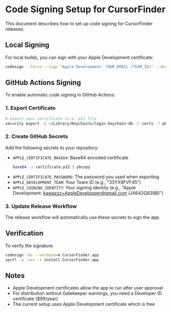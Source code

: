 # Code Signing Setup for CursorFinder

This document describes how to set up code signing for CursorFinder releases.

## Local Signing

For local builds, you can sign with your Apple Development certificate:

```bash
codesign --force --sign "Apple Development: YOUR_EMAIL (TEAM_ID)" --deep CursorFinder.app
```

## GitHub Actions Signing

To enable automatic code signing in GitHub Actions:

### 1. Export Certificate

```bash
# Export your certificate to a .p12 file
security export -k ~/Library/Keychains/login.keychain-db -t certs -f pkcs12 -P YOUR_PASSWORD -o certificate.p12
```

### 2. Create GitHub Secrets

Add the following secrets to your repository:

- `APPLE_CERTIFICATE_BASE64`: Base64 encoded certificate
  ```bash
  base64 -i certificate.p12 | pbcopy
  ```
- `APPLE_CERTIFICATE_PASSWORD`: The password you used when exporting
- `APPLE_DEVELOPMENT_TEAM`: Your Team ID (e.g., "33YX9FVF45")
- `APPLE_SIGNING_IDENTITY`: Your signing identity (e.g., "Apple Development: kawazzz+AppleDevelopper@gmail.com (JX642Q839B)")

### 3. Update Release Workflow

The release workflow will automatically use these secrets to sign the app.

## Verification

To verify the signature:

```bash
codesign -dv --verbose=4 CursorFinder.app
spctl -a -vvv -t install CursorFinder.app
```

## Notes

- Apple Development certificates allow the app to run after user approval
- For distribution without Gatekeeper warnings, you need a Developer ID certificate ($99/year)
- The current setup uses Apple Development certificate which is free